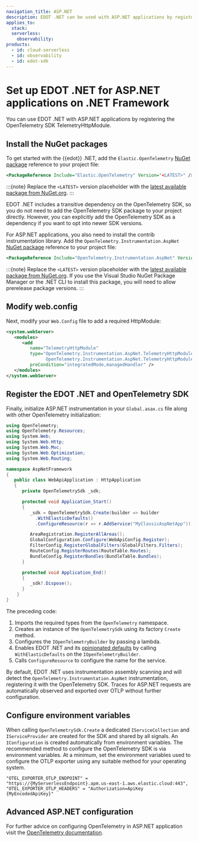 ```yaml
---
navigation_title: ASP.NET
description: EDOT .NET can be used with ASP.NET applications by registering the OpenTelemetry SDK TelemetryHttpModule.
applies_to:
  stack:
  serverless:
    observability:
products:
  - id: cloud-serverless
  - id: observability
  - id: edot-sdk
---
```


# Set up EDOT .NET for ASP.NET applications on .NET Framework

You can use EDOT .NET with ASP.NET applications by registering the OpenTelemetry SDK TelemetryHttpModule.

## Install the NuGet packages

To get started with the {{edot}} .NET, add the `Elastic.OpenTelemetry` [NuGet package](https://www.nuget.org/packages/Elastic.OpenTelemetry)
reference to your project file:

```xml
<PackageReference Include="Elastic.OpenTelemetry" Version="<LATEST>" />
```

:::{note}
Replace the `<LATEST>` version placeholder with the [latest available package from NuGet.org](https://www.nuget.org/packages/Elastic.OpenTelemetry).
:::

EDOT .NET includes a transitive dependency on the OpenTelemetry SDK, so you do not need to add the OpenTelemetry SDK package to your project directly. However,
you can explicitly add the OpenTelemetry SDK as a dependency if you want to opt into newer SDK versions.

For ASP.NET applications, you also need to install the contrib instrumentation library. Add the `OpenTelemetry.Instrumentation.AspNet` [NuGet package](https://www.nuget.org/packages/OpenTelemetry.Instrumentation.AspNet) reference to your project file:

```xml
<PackageReference Include="OpenTelemetry.Instrumentation.AspNet" Version="<LATEST>" />
```

:::{note}
Replace the `<LATEST>` version placeholder with the [latest available package from NuGet.org](https://www.nuget.org/packages/Elastic.OpenTelemetry). If you use the Visual Studio NuGet Package Manager or the .NET CLI to install this package, you will need to allow prerelease package versions.
:::

## Modify web.config

Next, modify your `Web.Config` file to add a required HttpModule:

```xml
<system.webServer>
   <modules>
      <add
         name="TelemetryHttpModule"
         type="OpenTelemetry.Instrumentation.AspNet.TelemetryHttpModule,
               OpenTelemetry.Instrumentation.AspNet.TelemetryHttpModule"
         preCondition="integratedMode,managedHandler" />
   </modules>
</system.webServer>
```

## Register the EDOT .NET and OpenTelemetry SDK

Finally, initialize ASP.NET instrumentation in your `Global.asax.cs` file along with other OpenTelemetry initialization:

```csharp
using OpenTelemetry;
using OpenTelemetry.Resources;
using System.Web;
using System.Web.Http;
using System.Web.Mvc;
using System.Web.Optimization;
using System.Web.Routing;

namespace AspNetFramework
{
   public class WebApiApplication : HttpApplication
   {
      private OpenTelemetrySdk _sdk;

      protected void Application_Start()
      {
         _sdk = OpenTelemetrySdk.Create(builder => builder
           .WithElasticDefaults()
           .ConfigureResource(r => r.AddService("MyClassicAspNetApp")));

         AreaRegistration.RegisterAllAreas();
         GlobalConfiguration.Configure(WebApiConfig.Register);
         FilterConfig.RegisterGlobalFilters(GlobalFilters.Filters);
         RouteConfig.RegisterRoutes(RouteTable.Routes);
         BundleConfig.RegisterBundles(BundleTable.Bundles);
      }

      protected void Application_End()
      {
         _sdk?.Dispose();
      }
    }
}
```

The preceding code:

1. Imports the required types from the `OpenTelemetry` namespace.
2. Creates an instance of the `OpenTelemetrySdk` using its factory `Create` method.
3. Configures the `IOpenTelemetryBuilder` by passing a lambda.
4. Enables EDOT .NET and its [opinionated defaults](edot-defaults.md) by calling `WithElasticDefaults` on the `IOpenTelemetryBuilder`.
5. Calls `ConfigureResource` to configure the name for the service.

By default, EDOT .NET uses instrumentation assembly scanning and will detect the `OpenTelemetry.Instrumentation.AspNet` instrumentation, registering it with the OpenTelemetry SDK. Traces for ASP.NET requests are automatically observed and exported over OTLP without further configuration.

## Configure environment variables

When calling `OpenTelemetrySdk.Create` a dedicated `IServiceCollection` and `IServiceProvider` are created for the SDK and shared by all signals. An `IConfiguration` is created automatically from environment variables. The recommended method to configure the OpenTelemetry SDK is via environment variables. At a minimum, set the environment variables used to configure the OTLP exporter using any suitable method for your operating system.

```
"OTEL_EXPORTER_OTLP_ENDPOINT" = "https://{MyServerlessEndpoint}.apm.us-east-1.aws.elastic.cloud:443",
"OTEL_EXPORTER_OTLP_HEADERS" = "Authorization=ApiKey {MyEncodedApiKey}"
```

## Advanced ASP.NET configuration

For further advice on configuring OpenTelemetry in ASP.NET application visit the 
[OpenTelemetry documentation](https://opentelemetry.io/docs/languages/dotnet/netframework/).